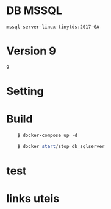 # DB MSSQL
    mssql-server-linux-tinytds:2017-GA


# Version 9
    9

# Setting 
    

# Build
``` powershell     
    $ docker-compose up -d

    $ docker start/stop db_sqlserver
```
# test 


# links uteis
